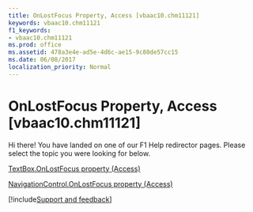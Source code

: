 ```yaml
---
title: OnLostFocus Property, Access [vbaac10.chm11121]
keywords: vbaac10.chm11121
f1_keywords:
- vbaac10.chm11121
ms.prod: office
ms.assetid: 478a3e4e-ad5e-4d6c-ae15-9c80de57cc15
ms.date: 06/08/2017
localization_priority: Normal
---
```



# OnLostFocus Property, Access [vbaac10.chm11121]

Hi there! You have landed on one of our F1 Help redirector pages. Please select the topic you were looking for below.

[TextBox.OnLostFocus property (Access)](http://msdn.microsoft.com/library/1606cb80-bf56-3766-d939-b545c2738e17%28Office.15%29.aspx)

[NavigationControl.OnLostFocus property (Access)](http://msdn.microsoft.com/library/1f7496cc-7550-d9cd-c7bb-d461775d8fed%28Office.15%29.aspx)

[!include[Support and feedback](~/includes/feedback-boilerplate.md)]